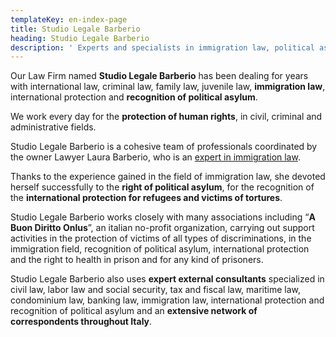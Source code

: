 ```yaml
---
templateKey: en-index-page
title: Studio Legale Barberio
heading: Studio Legale Barberio
description: ' Experts and specialists in immigration law, political asylum law, international protection and family law'
---
```

Our Law Firm named **Studio Legale Barberio** has been dealing for years with international law, criminal law, family law, juvenile law, **immigration law**, international protection and **recognition of political asylum**.

We work every day for the **protection of human rights**, in civil, criminal and administrative fields.

Studio Legale Barberio is a cohesive team of professionals coordinated by the owner Lawyer Laura Barberio, who is an [expert in immigration law](/assets/esperto-in_barberio.pdf).

Thanks to the experience gained in the field of immigration law, she devoted herself successfully to the **right of political asylum**, for the recognition of the **international protection for refugees and victims of tortures**.

Studio Legale Barberio works closely with many associations including “**A Buon Diritto Onlus**”, an italian no-profit organization, carrying out support activities in the protection of victims of all types of discriminations, in the immigration field, recognition of political asylum, international protection and the right to health in prison and for any kind of prisoners.

Studio Legale Barberio also uses **expert external consultants** specialized in civil law, labor law and social security, tax and fiscal law, maritime law, condominium law, banking law, immigration law, international protection and recognition of political asylum and an **extensive network of correspondents throughout Italy**.
